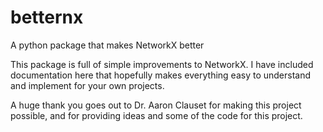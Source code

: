 # betternx
A python package that makes NetworkX better

This package is full of simple improvements to NetworkX. I have included documentation here that hopefully makes everything easy to understand and implement for your own projects.




A huge thank you goes out to Dr. Aaron Clauset for making this project possible, and for providing ideas and some of the code for this project. 
